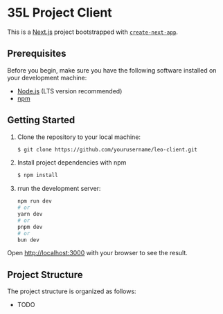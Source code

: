 # 35L Project Client

This is a [Next.js](https://nextjs.org/) project bootstrapped with [`create-next-app`](https://github.com/vercel/next.js/tree/canary/packages/create-next-app).

## Prerequisites

Before you begin, make sure you have the following software installed on your development machine:

- [Node.js](https://nodejs.org/) (LTS version recommended)
- [npm](https://www.npmjs.com/)

## Getting Started

1. Clone the repository to your local machine:

   ```bash
   $ git clone https://github.com/yourusername/leo-client.git
   ```

2. Install project dependencies with npm
    ```bash
    $ npm install
    ```
3. rrun the development server:

    ```bash
    npm run dev
    # or
    yarn dev
    # or
    pnpm dev
    # or
    bun dev
    ```

Open [http://localhost:3000](http://localhost:3000) with your browser to see the result.

## Project Structure
The project structure is organized as follows:

- TODO